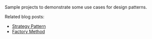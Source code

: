 Sample projects to demonstrate some use cases for design patterns.

Related blog posts:

* [Strategy Pattern](http://volkanpaksoy.com/archive/2015/10/12/design-patterns-strategy/)
* [Factory Method](http://volkanpaksoy.com/archive/2015/10/16/design-patterns-factory-method/)


